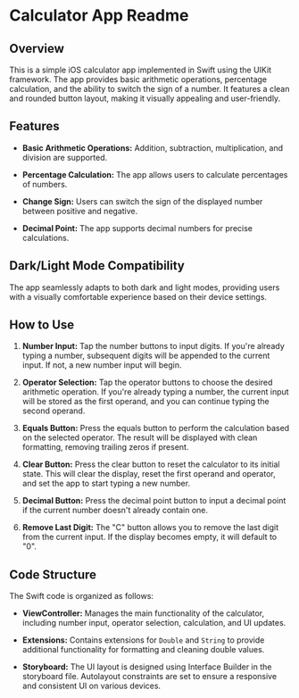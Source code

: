 # Calculator App Readme

## Overview

This is a simple iOS calculator app implemented in Swift using the UIKit framework. The app provides basic arithmetic operations, percentage calculation, and the ability to switch the sign of a number. It features a clean and rounded button layout, making it visually appealing and user-friendly.

## Features

- **Basic Arithmetic Operations:** Addition, subtraction, multiplication, and division are supported.

- **Percentage Calculation:** The app allows users to calculate percentages of numbers.

- **Change Sign:** Users can switch the sign of the displayed number between positive and negative.

- **Decimal Point:** The app supports decimal numbers for precise calculations.

## Dark/Light Mode Compatibility
The app seamlessly adapts to both dark and light modes, providing users with a visually comfortable experience based on their device settings.

## How to Use

1. **Number Input:** Tap the number buttons to input digits. If you're already typing a number, subsequent digits will be appended to the current input. If not, a new number input will begin.

2. **Operator Selection:** Tap the operator buttons to choose the desired arithmetic operation. If you're already typing a number, the current input will be stored as the first operand, and you can continue typing the second operand.

3. **Equals Button:** Press the equals button to perform the calculation based on the selected operator. The result will be displayed with clean formatting, removing trailing zeros if present.

4. **Clear Button:** Press the clear button to reset the calculator to its initial state. This will clear the display, reset the first operand and operator, and set the app to start typing a new number.

5. **Decimal Button:** Press the decimal point button to input a decimal point if the current number doesn't already contain one.

6. **Remove Last Digit:** The "C" button allows you to remove the last digit from the current input. If the display becomes empty, it will default to "0".

## Code Structure

The Swift code is organized as follows:

- **ViewController:** Manages the main functionality of the calculator, including number input, operator selection, calculation, and UI updates.

- **Extensions:** Contains extensions for `Double` and `String` to provide additional functionality for formatting and cleaning double values.

- **Storyboard:** The UI layout is designed using Interface Builder in the storyboard file. Autolayout constraints are set to ensure a responsive and consistent UI on various devices.
